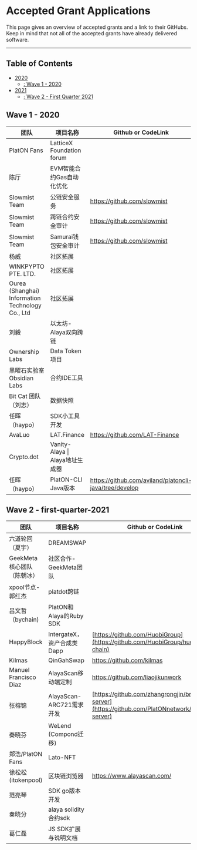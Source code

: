 # Accepted Grant Applications <!-- omit in toc -->

This page gives an overview of accepted grants and a link to their GitHubs. Keep in mind that not all of the accepted grants have already delivered software.

---

## Table of Contents <!-- omit in toc -->

- [2020](#2020)
  - [: Wave 1 -  2020](#wave-1---2020)
- [2021](#2021)
  - [: Wave 2 - First Quarter 2021](#wave-2---first-quarter-2021)

##  Wave 1 - 2020

| 团队                                              | 项目名称                        | Github or CodeLink                                           |
| ------------------------------------------------- | ------------------------------- | ------------------------------------------------------------ |
| PlatON  Fans                                      | LatticeX Foundation forum       |                                                              |
| 陈厅                                              | EVM智能合约Gas自动化优化        |                                                              |
| Slowmist  Team                                    | 公链安全服务                    | https://github.com/slowmist                                  |
| Slowmist  Team                                    | 跨链合约安全审计                | https://github.com/slowmist                                  |
| Slowmist  Team                                    | Samurai钱包安全审计             | https://github.com/slowmist                                  |
| 杨威                                              | 社区拓展                        |                                                              |
| WINKPYPTO  PTE. LTD.                              | 社区拓展                        |                                                              |
| Ourea  (Shanghai) Information Technology Co., Ltd | 社区拓展                        |                                                              |
| 刘毅                                              | 以太坊-Alaya双向跨链            |                                                              |
| Ownership  Labs                                   | Data Token项目                  |                                                              |
| 黑曜石实验室  Obsidian Labs                       | 合约IDE工具                     |                                                              |
| Bit Cat  团队（刘志）                             | 数据快照                        |
| 任晖（haypo）                                     | SDK小工具开发                   |                                                              |
| AvaLuo                                            | LAT.Finance                     | https://github.com/LAT-Finance                               |
| Crypto.dot                                        | Vanity-Alaya \| Alaya地址生成器 |                                                              |
| 任晖（haypo）                                     | PlatON-CLI Java版本             | https://github.com/aviland/platoncli-java/tree/develop       |
##  Wave 2 - first-quarter-2021
| 团队                                              | 项目名称                        | Github or CodeLink                                           |
| ------------------------------------------------- | ------------------------------- | ------------------------------------------------------------ |
| 六道轮回（夏宇）                                  | DREAMSWAP                       |
| GeekMeta  核心团队（陈朝冰）                      | 社区合作-GeekMeta团队           |                                                              |
| xpool节点-郭红杰                                  | platdot跨链                     |                                                              |
| 吕文哲（bychain)                                  | PlatON和Alaya的Ruby SDK         |                                                              |
| HappyBlock                                        | IntergateX，资产合成类Dapp      | [https://github.com/HuobiGroup](https://github.com/HuobiGroup/huobi-eco-chain) |
| Kilmas                                            | QinGahSwap                      | https://github.com/kilmas                                    |
| Manuel  Francisco Diaz                            | AlayaScan移动端定制             | https://github.com/liaojikunwork                             |
| 张榕锦                                            | AlayaScan-ARC721需求开发        | [https://github.com/zhangrongjin/browser-server](https://github.com/PlatONnetwork/browser-server) |
| 秦晓芬                                            | WeLend (Compond迁移)            |                                                              |
| 郑浩/PlatON  Fans                                 | Lato-NFT                        |                                                              |
| 徐松松(itokenpool)                                | 区块链浏览器                    | https://www.alayascan.com/                                   |
| 范亮琴                                            | SDK go版本开发                  |                                                              |
| 秦晓分                                            | alaya solidity合约sdk           |                                                              |
| 葛仁磊                                            | JS SDK扩展与说明文档            |                                                              |